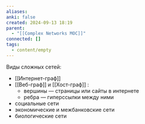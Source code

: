 ```yaml
---
aliases: 
anki: false
created: 2024-09-13 18:19
parent:
  - "[[Complex Networks MOC]]"
connected: []
tags:
  - content/empty
---
```


Виды сложных сетей:
- [[Интернет-граф]]
- [[Веб-граф]] и [[Хост-граф]] :
    - вершины — страницы или сайты в интернете
    - ребра — гиперссылки между ними
- социальные сети
- экономические и межбанковские сети
- биологические сети